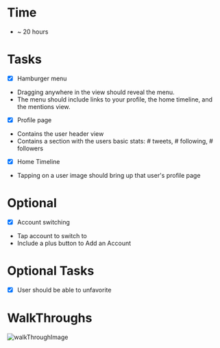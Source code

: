 # Time
- ~ 20 hours

# Tasks
- [x] Hamburger menu
 - Dragging anywhere in the view should reveal the menu.
 - The menu should include links to your profile, the home timeline, and the mentions view.
- [x] Profile page
 - Contains the user header view
 - Contains a section with the users basic stats: # tweets, # following, # followers
- [x] Home Timeline
 - Tapping on a user image should bring up that user's profile page
# Optional
- [x] Account switching
 - Tap account to switch to
 - Include a plus button to Add an Account

# Optional Tasks
- [x] User should be able to unfavorite

# WalkThroughs
![walkThroughImage](https://raw.githubusercontent.com/xsunsmile/TwitterApp/master/walkThrough2.gif)

